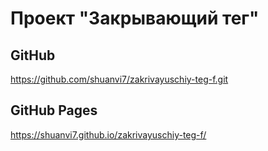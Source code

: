 # Проект "Закрывающий тег"

## GitHub

https://github.com/shuanvi7/zakrivayuschiy-teg-f.git

## GitHub Pages

https://shuanvi7.github.io/zakrivayuschiy-teg-f/
